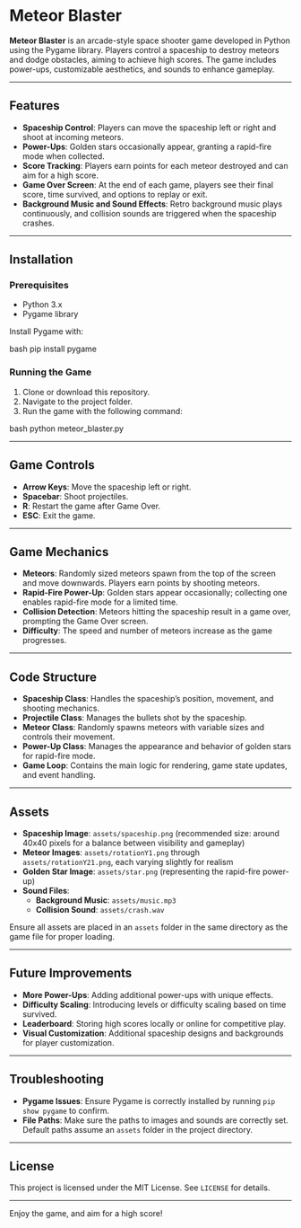 # Meteor Blaster

**Meteor Blaster** is an arcade-style space shooter game developed in Python using the Pygame library. Players control a spaceship to destroy meteors and dodge obstacles, aiming to achieve high scores. The game includes power-ups, customizable aesthetics, and sounds to enhance gameplay.

---

## Features

- **Spaceship Control**: Players can move the spaceship left or right and shoot at incoming meteors.
- **Power-Ups**: Golden stars occasionally appear, granting a rapid-fire mode when collected.
- **Score Tracking**: Players earn points for each meteor destroyed and can aim for a high score.
- **Game Over Screen**: At the end of each game, players see their final score, time survived, and options to replay or exit.
- **Background Music and Sound Effects**: Retro background music plays continuously, and collision sounds are triggered when the spaceship crashes.

---

## Installation

### Prerequisites

- Python 3.x
- Pygame library

Install Pygame with:

bash
pip install pygame


### Running the Game

1. Clone or download this repository.
2. Navigate to the project folder.
3. Run the game with the following command:

bash
   python meteor_blaster.py


---

## Game Controls

- **Arrow Keys**: Move the spaceship left or right.
- **Spacebar**: Shoot projectiles.
- **R**: Restart the game after Game Over.
- **ESC**: Exit the game.

---

## Game Mechanics

- **Meteors**: Randomly sized meteors spawn from the top of the screen and move downwards. Players earn points by shooting meteors.
- **Rapid-Fire Power-Up**: Golden stars appear occasionally; collecting one enables rapid-fire mode for a limited time.
- **Collision Detection**: Meteors hitting the spaceship result in a game over, prompting the Game Over screen.
- **Difficulty**: The speed and number of meteors increase as the game progresses.

---

## Code Structure

- **Spaceship Class**: Handles the spaceship’s position, movement, and shooting mechanics.
- **Projectile Class**: Manages the bullets shot by the spaceship.
- **Meteor Class**: Randomly spawns meteors with variable sizes and controls their movement.
- **Power-Up Class**: Manages the appearance and behavior of golden stars for rapid-fire mode.
- **Game Loop**: Contains the main logic for rendering, game state updates, and event handling.

---

## Assets

- **Spaceship Image**: `assets/spaceship.png` (recommended size: around 40x40 pixels for a balance between visibility and gameplay)
- **Meteor Images**: `assets/rotationY1.png` through `assets/rotationY21.png`, each varying slightly for realism
- **Golden Star Image**: `assets/star.png` (representing the rapid-fire power-up)
- **Sound Files**:
  - **Background Music**: `assets/music.mp3`
  - **Collision Sound**: `assets/crash.wav`

Ensure all assets are placed in an `assets` folder in the same directory as the game file for proper loading.

---

## Future Improvements

- **More Power-Ups**: Adding additional power-ups with unique effects.
- **Difficulty Scaling**: Introducing levels or difficulty scaling based on time survived.
- **Leaderboard**: Storing high scores locally or online for competitive play.
- **Visual Customization**: Additional spaceship designs and backgrounds for player customization.

---

## Troubleshooting

- **Pygame Issues**: Ensure Pygame is correctly installed by running `pip show pygame` to confirm.
- **File Paths**: Make sure the paths to images and sounds are correctly set. Default paths assume an `assets` folder in the project directory.

---

## License

This project is licensed under the MIT License. See `LICENSE` for details.

---

Enjoy the game, and aim for a high score!
